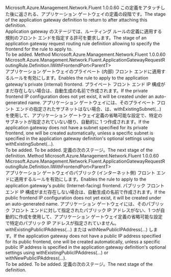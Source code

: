 <Type Name="IWithFrontend&lt;ParentT&gt;" FullName="Microsoft.Azure.Management.Network.Fluent.ApplicationGatewayRequestRoutingRule.Definition.IWithFrontend&lt;ParentT&gt;">
  <TypeSignature Language="C#" Value="public interface IWithFrontend&lt;ParentT&gt;" />
  <TypeSignature Language="ILAsm" Value=".class public interface auto ansi abstract IWithFrontend`1&lt;ParentT&gt;" />
  <TypeSignature Language="DocId" Value="T:Microsoft.Azure.Management.Network.Fluent.ApplicationGatewayRequestRoutingRule.Definition.IWithFrontend`1" />
  <TypeSignature Language="VB.NET" Value="Public Interface IWithFrontend(Of ParentT)" />
  <TypeSignature Language="F#" Value="type IWithFrontend&lt;'ParentT&gt; = interface" />
  <AssemblyInfo>
    <AssemblyName>Microsoft.Azure.Management.Network.Fluent</AssemblyName>
    <AssemblyVersion>1.0.0.60</AssemblyVersion>
  </AssemblyInfo>
  <TypeParameters>
    <TypeParameter Name="ParentT" />
  </TypeParameters>
  <Interfaces />
  <Docs>
    <typeparam name="ParentT"><span data-ttu-id="fdfe8-101">この定義をアタッチした後に返される、アプリケーション ゲートウェイの定義の段階です。</span><span class="sxs-lookup"><span data-stu-id="fdfe8-101">The stage of the application gateway definition to return to after attaching this definition.</span></span></typeparam>
    <summary>
            <span data-ttu-id="fdfe8-102">Application gateway のステージでは、ルーティング ルールの定義に適用する規則のフロント エンドを指定する許可を要求します。</span><span class="sxs-lookup"><span data-stu-id="fdfe8-102">The stage of an application gateway request routing rule definition allowing to specify the frontend for the rule to apply to.</span></span>
            </summary>
    <remarks>To be added.</remarks>
  </Docs>
  <Members>
    <Member MemberName="FromPrivateFrontend">
      <MemberSignature Language="C#" Value="public Microsoft.Azure.Management.Network.Fluent.ApplicationGatewayRequestRoutingRule.Definition.IWithFrontendPort&lt;ParentT&gt; FromPrivateFrontend ();" />
      <MemberSignature Language="ILAsm" Value=".method public hidebysig newslot virtual instance class Microsoft.Azure.Management.Network.Fluent.ApplicationGatewayRequestRoutingRule.Definition.IWithFrontendPort`1&lt;!ParentT&gt; FromPrivateFrontend() cil managed" />
      <MemberSignature Language="DocId" Value="M:Microsoft.Azure.Management.Network.Fluent.ApplicationGatewayRequestRoutingRule.Definition.IWithFrontend`1.FromPrivateFrontend" />
      <MemberSignature Language="VB.NET" Value="Public Function FromPrivateFrontend () As IWithFrontendPort(Of ParentT)" />
      <MemberSignature Language="F#" Value="abstract member FromPrivateFrontend : unit -&gt; Microsoft.Azure.Management.Network.Fluent.ApplicationGatewayRequestRoutingRule.Definition.IWithFrontendPort&lt;'ParentT&gt;" Usage="iWithFrontend.FromPrivateFrontend " />
      <MemberType>Method</MemberType>
      <AssemblyInfo>
        <AssemblyName>Microsoft.Azure.Management.Network.Fluent</AssemblyName>
        <AssemblyVersion>1.0.0.60</AssemblyVersion>
      </AssemblyInfo>
      <ReturnValue>
        <ReturnType>Microsoft.Azure.Management.Network.Fluent.ApplicationGatewayRequestRoutingRule.Definition.IWithFrontendPort&lt;ParentT&gt;</ReturnType>
      </ReturnValue>
      <Parameters />
      <Docs>
        <summary>
            <span data-ttu-id="fdfe8-103">アプリケーション ゲートウェイのプライベート (内部) フロント エンドに適用するルールを有効にします。</span><span class="sxs-lookup"><span data-stu-id="fdfe8-103">Enables the rule to apply to the application gateway's private (internal) frontend.</span></span>
            <span data-ttu-id="fdfe8-104">プライベート フロント エンド IP 構成がまだ存在しない場合は、自動生成の名前で作成されます。</span><span class="sxs-lookup"><span data-stu-id="fdfe8-104">If the private frontend IP configuration does not yet exist, it will be created under an auto-generated name.</span></span>
            <span data-ttu-id="fdfe8-105">アプリケーション ゲートウェイには、そのプライベート フロント エンドの指定されたサブネットはない場合、は、withExistingSubnet(...) を使用して、アプリケーション ゲートウェイ定義の省略可能な設定で、特定のサブネットが指定されていない限り、自動的に 1 つ作成されます。</span><span class="sxs-lookup"><span data-stu-id="fdfe8-105">If the application gateway does not have a subnet specified for its private frontend, one will be created automatically, unless a specific subnet is specified in the application gateway definition's optional settings using withExistingSubnet(...).</span></span>
            </summary>
        <returns>To be added.</returns>
        <remarks>To be added.</remarks>
        <return><span data-ttu-id="fdfe8-106">定義の次のステージ。</span><span class="sxs-lookup"><span data-stu-id="fdfe8-106">The next stage of the definition.</span></span></return>
      </Docs>
    </Member>
    <Member MemberName="FromPublicFrontend">
      <MemberSignature Language="C#" Value="public Microsoft.Azure.Management.Network.Fluent.ApplicationGatewayRequestRoutingRule.Definition.IWithFrontendPort&lt;ParentT&gt; FromPublicFrontend ();" />
      <MemberSignature Language="ILAsm" Value=".method public hidebysig newslot virtual instance class Microsoft.Azure.Management.Network.Fluent.ApplicationGatewayRequestRoutingRule.Definition.IWithFrontendPort`1&lt;!ParentT&gt; FromPublicFrontend() cil managed" />
      <MemberSignature Language="DocId" Value="M:Microsoft.Azure.Management.Network.Fluent.ApplicationGatewayRequestRoutingRule.Definition.IWithFrontend`1.FromPublicFrontend" />
      <MemberSignature Language="VB.NET" Value="Public Function FromPublicFrontend () As IWithFrontendPort(Of ParentT)" />
      <MemberSignature Language="F#" Value="abstract member FromPublicFrontend : unit -&gt; Microsoft.Azure.Management.Network.Fluent.ApplicationGatewayRequestRoutingRule.Definition.IWithFrontendPort&lt;'ParentT&gt;" Usage="iWithFrontend.FromPublicFrontend " />
      <MemberType>Method</MemberType>
      <AssemblyInfo>
        <AssemblyName>Microsoft.Azure.Management.Network.Fluent</AssemblyName>
        <AssemblyVersion>1.0.0.60</AssemblyVersion>
      </AssemblyInfo>
      <ReturnValue>
        <ReturnType>Microsoft.Azure.Management.Network.Fluent.ApplicationGatewayRequestRoutingRule.Definition.IWithFrontendPort&lt;ParentT&gt;</ReturnType>
      </ReturnValue>
      <Parameters />
      <Docs>
        <summary>
            <span data-ttu-id="fdfe8-107">アプリケーション ゲートウェイのパブリック (インターネット側) フロント エンドに適用するルールを有効にします。</span><span class="sxs-lookup"><span data-stu-id="fdfe8-107">Enables the rule to apply to the application gateway's public (Internet-facing) frontend.</span></span>
            <span data-ttu-id="fdfe8-108">パブリック フロント エンド IP 構成がまだ存在しない場合は、自動生成の名前で作成されます。</span><span class="sxs-lookup"><span data-stu-id="fdfe8-108">If the public frontend IP configuration does not yet exist, it will be created under an auto-generated name.</span></span>
            <span data-ttu-id="fdfe8-109">アプリケーション ゲートウェイには、そのパブリック フロント エンドに対して指定されたパブリック IP アドレスがない、1 つが自動的に作成を使用して、アプリケーション ゲートウェイ定義の省略可能な設定で特定のパブリック IP アドレスが指定されていません。withExistingPublicIPAddress(...) または withNewPublicIPAddress(...) します。</span><span class="sxs-lookup"><span data-stu-id="fdfe8-109">If the application gateway does not have a public IP address specified for its public frontend, one will be created automatically, unless a specific public IP address is specified in the application gateway definition's optional settings using withExistingPublicIPAddress(...) or  withNewPublicIPAddress(...).</span></span>
            </summary>
        <returns>To be added.</returns>
        <remarks>To be added.</remarks>
        <return><span data-ttu-id="fdfe8-110">定義の次のステージ。</span><span class="sxs-lookup"><span data-stu-id="fdfe8-110">The next stage of the definition.</span></span></return>
      </Docs>
    </Member>
  </Members>
</Type>